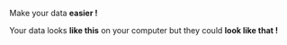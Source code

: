 <!-- <p class="title has-text-centered mt-6 pt-6">
  Make your data easier !
</p> -->

<div 
  class="tile is-ancestor is--fullheight mt-6"
  style="min-height: 400px">
  <div class="tile is-vertical is-6">
    <div class="tile is-parent">
      <article class="tile is-child notification is-light">
        <p class="title">
          Make your data <b> easier !</b>
        </p>
        <p class="subtitle">
          Your data looks
          <b>like this</b>
          on your computer
          but they could
          <b>look like that !</b>
        </p>
      </article>
    </div>
    <div class="tile is-parent">
      <article class="tile is-child notification has-background-white-ter pl-3 pr-1 py-3 is-flex is-direction-row is-align-items-center">
        <div
          class="content is-hidden-mobile mb-0"
          style="
            width: 100%;
            height: 100%;
            min-height: 300px;
            background-image: url('https://raw.githubusercontent.com/multi-coop/datami-documentation-content/main/images/screenshots/messy-excel.png');
            background-size: cover;
            background-repeat: no-repeat;
            background-position: 0% 0%;">
        </div>
        <img
          class="is-hidden-tablet "
          src="https://raw.githubusercontent.com/multi-coop/datami-documentation-content/main/images/screenshots/messy-excel.png"
          alt="MESSY EXCEL"/>
        <span class="icon is-large ml-1 is-size-2">
          <i class="mdi mdi-arrow-right-thick"></i>
        </span>
      </article>
    </div>
  </div>
  <div class="tile is-vertical is-6">
    <div class="tile is-parent">
      <article class="tile is-child notification has-background-white-ter px-2 py-2">
        <div 
          class="content is-hidden-mobile"
          style="
            width: 100%;
            height: 100%;
            background-image: url('https://raw.githubusercontent.com/multi-coop/datami-documentation-content/main/images/screenshots/explowiki-preview-01.png');
            background-size: cover;
            background-repeat: no-repeat;
            background-position: 0% 0%;">
        </div>
        <img
          class="is-hidden-tablet "
          src="https://raw.githubusercontent.com/multi-coop/datami-documentation-content/main/images/screenshots/explowiki-preview-01.png"
          alt="EXPLOWIKI WIDGET"/>
      </article>
    </div>
  </div>
</div>
